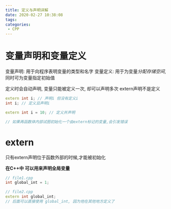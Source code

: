 ```yaml
---
title: 定义与声明详解
date: 2020-02-27 10:38:08
tags:
categories:
 - CPP
---
```

# 变量声明和变量定义

变量声明: 用于向程序表明变量的类型和名字
变量定义: 用于为变量*分配存储空间*, 同时可为变量指定初始值

定义时会自动声明, 变量只能被定义一次, 却可以声明多次
extern声明不是定义

```c++
extern int i; // 声明i 但没有定义i
int i; // 定义且声明i

extern int i = 10; // 定义并声明

// 如果再函数体内部试图初始化一个由extern标记的变量,会引发错误
```

# extern
只有extern声明位于函数外部的时候,才能被初始化

**在C++中 可以用来声明全局变量**
```c++
// file1.cpp
int global_int = 1;

// file2.cpp
extern int global_int;
// 后面可以直接使用 global_int, 因为他在其他地方定义了
```